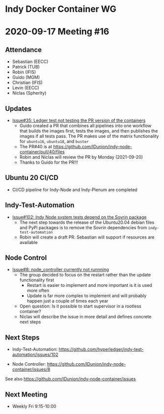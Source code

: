 Indy Docker Container WG
=========================

2020-09-17 Meeting #16
===========================

Attendance
-----------

- Sebastian (EECC)
- Patrick (TUB)
- Robin (IFIS)
- Guido (MGM)
- Christian (IFIS)
- Levin (EECC)
- Niclas (Spherity)

Updates
---

- [Issue#35: Ledger test not testing the PR version of the containers](https://github.com/IDunion/indy-node-container/issues/35) 
  - Guido created a PR that combines all pipelines into one workflow that builds the images first, tests the images, and then publishes the images if all tests pass. The PR makes use of the matrix functionality for `ubuntu16`, `ubuntu18`, and `buster`
  - The PR#40 is at https://github.com/IDunion/indy-node-container/pull/40/files
  - Robin and Niclas will review the PR by Monday (2021-09-20)
  - Thanks to Guido for the PR!!!

Ubuntu 20 CI/CD
-----------

- CI/CD pipeline for Indy-Node and Indy-Plenum are completed


Indy-Test-Automation
-----------
- [Issue#102: Indy Node system tests depend on the Sovrin package](https://github.com/hyperledger/indy-test-automation/issues/102) 
    - The next step towards the release of the Ubuntu20.04 debian files and PyPi packages is to remove the Sovrin dependencies from `indy-test-automation`
    - Robin will create a draft PR. Sebastian will support if resources are available

Node Control
-----------
- [Issue#8: node_controller currently not runnning](https://github.com/IDunion/indy-node-container/issues/8) 
    - The group decided to focus on the restart rather than the update functionality first
        - Restart is easier to implement and more important is it is used more often
        - Update is far more complex to implement and will probably happen just a couple of times each year
    - Open question: Is it possible to start supervisor in a rootless container?
    - Niclas will describe the issue in more detail and defines concrete next steps

Next Steps
---------------

- Indy-Test-Automation: https://github.com/hyperledger/indy-test-automation/issues/102

- Node Controller: https://github.com/IDunion/indy-node-container/issues/8

See also https://github.com/IDunion/indy-node-container/issues



Next Meeting
----------------

- Weekly Fri 9:15-10:00
